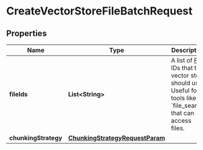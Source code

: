 

# CreateVectorStoreFileBatchRequest


## Properties

| Name | Type | Description | Notes |
|------------ | ------------- | ------------- | -------------|
|**fileIds** | **List&lt;String&gt;** | A list of [File](/docs/api-reference/files) IDs that the vector store should use. Useful for tools like &#x60;file_search&#x60; that can access files. |  |
|**chunkingStrategy** | [**ChunkingStrategyRequestParam**](ChunkingStrategyRequestParam.md) |  |  [optional] |



